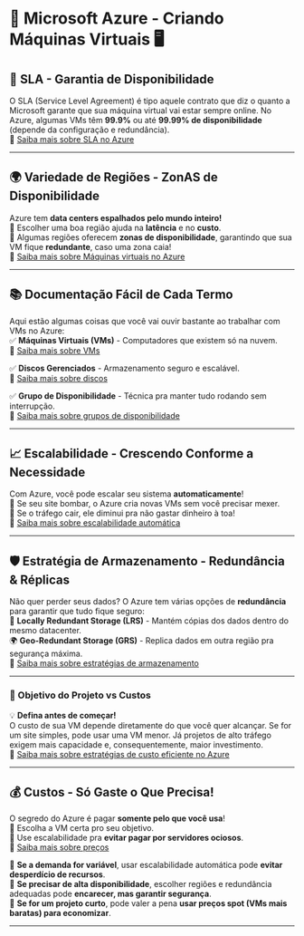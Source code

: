 # 🚀 Microsoft Azure - Criando Máquinas Virtuais 🖥️  

## 🌟 SLA - Garantia de Disponibilidade  
O SLA (Service Level Agreement) é tipo aquele contrato que diz o quanto a Microsoft garante que sua máquina virtual vai estar sempre online. No Azure, algumas VMs têm **99.9%** ou até **99.99% de disponibilidade** (depende da configuração e redundância).  
🔗 [Saiba mais sobre SLA no Azure](https://learn.microsoft.com/pt-br/azure/virtual-machines/overview)  

---  

## 🌍 Variedade de Regiões - ZonAS de Disponibilidade  
Azure tem **data centers espalhados pelo mundo inteiro!**  
🔹 Escolher uma boa região ajuda na **latência** e no **custo**.  
🔹 Algumas regiões oferecem **zonas de disponibilidade**, garantindo que sua VM fique **redundante**, caso uma zona caia!  
🔗 [Saiba mais sobre Máquinas virtuais no Azure](https://learn.microsoft.com/pt-br/azure/availability-zones/az-overview)  

---  

## 📚 Documentação Fácil de Cada Termo  
Aqui estão algumas coisas que você vai ouvir bastante ao trabalhar com VMs no Azure:  
✅ **Máquinas Virtuais (VMs)** - Computadores que existem só na nuvem.  
🔗 [Saiba mais sobre VMs](https://learn.microsoft.com/pt-br/azure/virtual-machines/)  

✅ **Discos Gerenciados** - Armazenamento seguro e escalável.  
🔗 [Saiba mais sobre discos](https://learn.microsoft.com/pt-br/azure/virtual-machines/managed-disks-overview)  

✅ **Grupo de Disponibilidade** - Técnica pra manter tudo rodando sem interrupção.  
🔗 [Saiba mais sobre grupos de disponibilidade](https://learn.microsoft.com/pt-br/azure/virtual-machines/availability-set-overview)  

---  

## 📈 Escalabilidade - Crescendo Conforme a Necessidade  
Com Azure, você pode escalar seu sistema **automaticamente**!  
🔹 Se seu site bombar, o Azure cria novas VMs sem você precisar mexer.  
🔹 Se o tráfego cair, ele diminui pra não gastar dinheiro à toa!  
🔗 [Saiba mais sobre escalabilidade automática](https://learn.microsoft.com/pt-br/azure/virtual-machine-scale-sets/)  

---  

## 🛡️ Estratégia de Armazenamento - Redundância & Réplicas  
Não quer perder seus dados? O Azure tem várias opções de **redundância** para garantir que tudo fique seguro:  
💾 **Locally Redundant Storage (LRS)** - Mantém cópias dos dados dentro do mesmo datacenter.  
🌍 **Geo-Redundant Storage (GRS)** - Replica dados em outra região pra segurança máxima.  
🔗 [Saiba mais sobre estratégias de armazenamento](https://learn.microsoft.com/pt-br/azure/storage/common/storage-redundancy)  

---  

### 🎯 Objetivo do Projeto vs Custos  
💡 **Defina antes de começar!**  
O custo de sua VM depende diretamente do que você quer alcançar. Se for um site simples, pode usar uma VM menor. Já projetos de alto tráfego exigem mais capacidade e, consequentemente, maior investimento.  
🔗 [Saiba mais sobre estratégias de custo eficiente no Azure](https://learn.microsoft.com/pt-br/azure/cost-management/)  

---  

## 💰 Custos - Só Gaste o Que Precisa!  
O segredo do Azure é pagar **somente pelo que você usa**!  
🔹 Escolha a VM certa pro seu objetivo.  
🔹 Use escalabilidade pra **evitar pagar por servidores ociosos**.  
🔗 [Saiba mais sobre preços](https://azure.microsoft.com/pt-br/pricing/)  


🔹 **Se a demanda for variável**, usar escalabilidade automática pode **evitar desperdício de recursos**.  
🔹 **Se precisar de alta disponibilidade**, escolher regiões e redundância adequadas pode **encarecer, mas garantir segurança**.  
🔹 **Se for um projeto curto**, pode valer a pena **usar preços spot (VMs mais baratas) para economizar**.  

---
